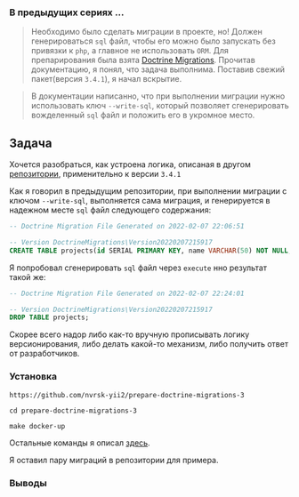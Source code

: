 ### В предыдущих сериях ...

>Необходимо было сделать миграции в проекте, но! Должен генерироваться `sql` файл, чтобы его можно было запускать без привязки к `php`, 
а главное не использовать `ORM`. Для препарирования была взята [Doctrine Migrations](https://www.doctrine-project.org/projects/migrations.html). 
Прочитав документацию, я понял, что задача выполнима. Поставив свежий пакет(версия `3.4.1`), я начал вскрытие.

> В документации написанно, что при выполнении миграции нужно использовать ключ `--write-sql`, который позволяет сгенерировать вожделенный `sql` файл и положить его в укромное место. 

## Задача

Хочется разобраться, как устроена логика, описаная в другом [репозитории](https://github.com/nvrsk-yii2/prepare-doctrine-migrations-2), применительно к версии `3.4.1`

Как я говорил в предыдущим репозитории, при выполнении миграции с ключом `--write-sql`, выполняется сама миграция, и генерируется в надежном месте `sql` файл следующего содержания:

```sql
-- Doctrine Migration File Generated on 2022-02-07 22:06:51

-- Version DoctrineMigrations\Version20220207215917
CREATE TABLE projects(id SERIAL PRIMARY KEY, name VARCHAR(50) NOT NULL, description TEXT);
```

Я попробовал сгенерировать `sql` файл через `execute` нно результат такой же:

```sql
-- Doctrine Migration File Generated on 2022-02-07 22:24:01

-- Version DoctrineMigrations\Version20220207215917
DROP TABLE projects;
```

Скорее всего надор либо как-то вручную прописывать логику версионирования, либо делать какой-то механизм, либо получить ответ от разработчиков.

### Установка

`https://github.com/nvrsk-yii2/prepare-doctrine-migrations-3`

`cd prepare-doctrine-migrations-3`

`make docker-up`

Остальные команды я описал [здесь](/docs/COMMANDS.md).

Я оставил пару миграций в репозитории для примера.

### Выводы
